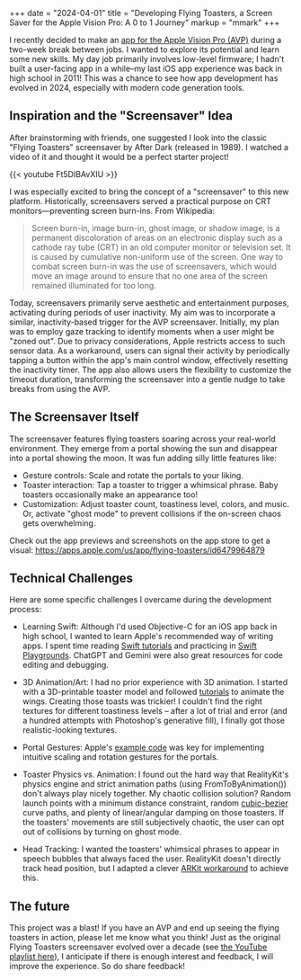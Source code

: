 +++
date = "2024-04-01"
title = "Developing Flying Toasters, a Screen Saver for the Apple Vision Pro: A 0 to 1 Journey"
markup = "mmark"
+++

I recently decided to make an [app for the Apple Vision Pro (AVP)](http://apps.apple.com/us/app/flying-toasters/id6479964879) during a two-week break between jobs. I wanted to explore its potential and learn some new skills. My day job primarily involves low-level firmware; I hadn't built a user-facing app in a while–my last iOS app experience was back in high school in 2011! This was a chance to see how app development has evolved in 2024, especially with modern code generation tools.

## Inspiration and the "Screensaver" Idea

After brainstorming with friends, one suggested I look into the classic "Flying Toasters" screensaver by After Dark (released in 1989).  I watched a video of it and thought it would be a perfect starter project! 

{{< youtube Ft5DIBAvXIU >}}

I was especially excited to bring the concept of a "screensaver" to this new platform. Historically, screensavers served a practical purpose on CRT monitors—preventing screen burn-ins. From Wikipedia:

> Screen burn-in, image burn-in, ghost image, or shadow image, is a permanent discoloration of areas on an electronic display such as a cathode ray tube (CRT) in an old computer monitor or television set. It is caused by cumulative non-uniform use of the screen.
> One way to combat screen burn-in was the use of screensavers, which would move an image around to ensure that no one area of the screen remained illuminated for too long.

Today, screensavers primarily serve aesthetic and entertainment purposes, activating during periods of user inactivity. My aim was to incorporate a similar, inactivity-based trigger for the AVP screensaver. Initially, my plan was to employ gaze tracking to identify moments when a user might be "zoned out". Due to privacy considerations, Apple restricts access to such sensor data. As a workaround, users can signal their activity by periodically tapping a button within the app's main control window, effectively resetting the inactivity timer. The app also allows users the flexibility to customize the timeout duration, transforming the screensaver into a gentle nudge to take breaks from using the AVP.

## The Screensaver Itself

The screensaver features flying toasters soaring across your real-world environment. They emerge from a portal showing the sun and disappear into a portal showing the moon. It was fun adding silly little features like:

- Gesture controls: Scale and rotate the portals to your liking.
- Toaster interaction: Tap a toaster to trigger a whimsical phrase. Baby toasters occasionally make an appearance too!
- Customization: Adjust toaster count, toastiness level, colors, and music. Or, activate "ghost mode" to prevent collisions if the on-screen chaos gets overwhelming.

Check out the app previews and screenshots on the app store to get a visual: https://apps.apple.com/us/app/flying-toasters/id6479964879

## Technical Challenges

Here are some specific challenges I overcame during the development process:

- Learning Swift: Although I'd used Objective-C for an iOS app back in high school, I wanted to learn Apple's recommended way of writing apps. I spent time reading [Swift tutorials](https://carlosicaza.com/swiftbooks/SwiftLanguage.pdf) and practicing in [Swift Playgrounds](https://developer.apple.com/swift-playgrounds/). ChatGPT and Gemini were also great resources for code editing and debugging.

- 3D Animation/Art: I had no prior experience with 3D animation. I started with a 3D-printable toaster model and followed [tutorials](https://www.youtube.com/watch?v=VuMu4tAzFjw) to animate the wings.  Creating those toasts was trickier! I couldn't find the right textures for different toastiness levels – after a lot of trial and error (and a hundred attempts with Photoshop's generative fill), I finally got those realistic-looking textures.

- Portal Gestures: Apple's [example code](https://developer.apple.com/documentation/realitykit/transforming-realitykit-entities-with-gestures?changes=_8) was key for implementing intuitive scaling and rotation gestures for the portals.

- Toaster Physics vs. Animation: I found out the hard way that RealityKit's physics engine and strict animation paths (using FromToByAnimation()) don't always play nicely together. My chaotic collision solution? Random launch points with a minimum distance constraint, random [cubic-bezier](https://cubic-bezier.com) curve paths, and plenty of linear/angular damping on those toasters. If the toasters' movements are still subjectively chaotic, the user can opt out of collisions by turning on ghost mode.

- Head Tracking: I wanted the toasters' whimsical phrases to appear in speech bubbles that always faced the user. RealityKit doesn't directly track head position, but I adapted a clever [ARKit workaround](https://stackoverflow.com/questions/77577395/how-to-know-users-position-in-surrounding-space-in-visionos/77616297#77616297) to achieve this.

## The future

This project was a blast! If you have an AVP and end up seeing the flying toasters in action, please let me know what you think! Just as the original Flying Toasters screensaver evolved over a decade (see [the YouTube playlist here](https://www.youtube.com/watch?v=Ft5DIBAvXIU&list=PLxRwNKfqQOI1_pp6Cp4p1MnpCsoqCx2cK&index=2)), I anticipate if there is enough interest and feedback, I will improve the experience. So do share feedback!
